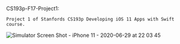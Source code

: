  CS193p-F17-Project1:
 
	Project 1 of Stanfords CS193p Developing iOS 11 Apps with Swift course.

![Simulator Screen Shot - iPhone 11 - 2020-06-29 at 22 03 45](https://user-images.githubusercontent.com/59661625/86075400-e7abbd80-ba55-11ea-9742-3d86d6ebc4f5.png)




